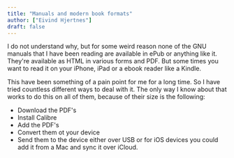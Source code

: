 ```yaml
---
title: "Manuals and modern book formats"
author: ["Eivind Hjertnes"]
draft: false
---
```


I do not understand why, but for some weird reason none of the GNU manuals that I have been reading are available in ePub or anything like it. They're available as HTML in various forms and PDF. But some times you want to read it on your iPhone, iPad or a ebook reader like a Kindle.

This have been something of a pain point for me for a long time. So I have tried countless different ways to deal with it. The only way I know about that works to do this on all of them, because of their size is the following:

-   Download the PDF's
-   Install Calibre
-   Add the PDF's
-   Convert them ot your device
-   Send them to the device either over USB or for iOS devices you could add it from a Mac and sync it over iCloud.

